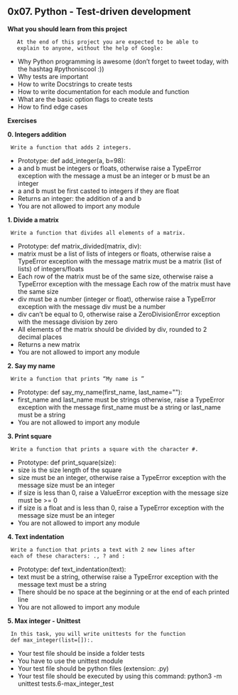 ## 0x07. Python - Test-driven development

**What you should learn from this project**

       At the end of this project you are expected to be able to
       explain to anyone, without the help of Google:

* Why Python programming is awesome (don’t forget to tweet today,
  with the hashtag #pythoniscool :))
* Why tests are important
* How to write Docstrings to create tests
* How to write documentation for each module and function
* What are the basic option flags to create tests
* How to find edge cases

**Exercises**

**0. Integers addition**

     Write a function that adds 2 integers.

* Prototype: def add_integer(a, b=98):
* a and b must be integers or floats, otherwise raise a
  TypeError exception with the message a must be an integer or
  b must be an integer
* a and b must be first casted to integers if they are float
* Returns an integer: the addition of a and b
* You are not allowed to import any module

**1. Divide a matrix**

     Write a function that divides all elements of a matrix.

* Prototype: def matrix_divided(matrix, div):
* matrix must be a list of lists of integers or floats,
  otherwise raise a TypeError exception with the message matrix
  must be a matrix (list of lists) of integers/floats
* Each row of the matrix must be of the same size, otherwise raise a
  TypeError exception with the message Each row of the matrix must
  have the same size
* div must be a number (integer or float), otherwise raise a
  TypeError exception with the message div must be a number
* div can’t be equal to 0, otherwise raise a ZeroDivisionError
  exception with the message division by zero
* All elements of the matrix should be divided by div, rounded
  to 2 decimal places
* Returns a new matrix
* You are not allowed to import any module

**2. Say my name**

     Write a function that prints “My name is ”

* Prototype: def say_my_name(first_name, last_name=""):
* first_name and last_name must be strings otherwise, raise a
  TypeError exception with the message first_name must be a string
  or last_name must be a string
* You are not allowed to import any module

**3. Print square**

     Write a function that prints a square with the character #.

* Prototype: def print_square(size):
* size is the size length of the square
* size must be an integer, otherwise raise a TypeError exception
  with the message size must be an integer
* if size is less than 0, raise a ValueError exception with the
  message size must be >= 0
* if size is a float and is less than 0, raise a TypeError exception
  with the message size must be an integer
* You are not allowed to import any module

**4. Text indentation**

     Write a function that prints a text with 2 new lines after
     each of these characters: ., ? and :

* Prototype: def text_indentation(text):
* text must be a string, otherwise raise a TypeError exception
  with the message text must be a string
* There should be no space at the beginning or at the end of each
  printed line
* You are not allowed to import any module

**5. Max integer - Unittest**

     In this task, you will write unittests for the function
     def max_integer(list=[]):.

* Your test file should be inside a folder tests
* You have to use the unittest module
* Your test file should be python files (extension: .py)
* Your test file should be executed by using this command:
  python3 -m unittest tests.6-max_integer_test

